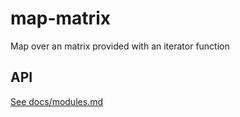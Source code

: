 # map-matrix

Map over an matrix provided with an iterator function
## API
[See docs/modules.md](docs/modules.md)